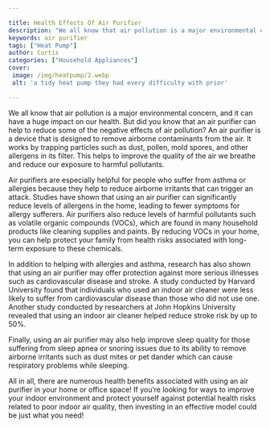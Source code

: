 ```yaml
---

title: Health Effects Of Air Purifier
description: "We all know that air pollution is a major environmental concern, and it can have a huge impact on our health. But did you know tha...get more detail"
keywords: air purifier
tags: ["Heat Pump"]
author: Curtis
categories: ["Household Appliances"]
cover: 
 image: /img/heatpump/2.webp
 alt: 'a tidy heat pump they had every difficulty with prior'

---
```


We all know that air pollution is a major environmental concern, and it can have a huge impact on our health. But did you know that an air purifier can help to reduce some of the negative effects of air pollution? An air purifier is a device that is designed to remove airborne contaminants from the air. It works by trapping particles such as dust, pollen, mold spores, and other allergens in its filter. This helps to improve the quality of the air we breathe and reduce our exposure to harmful pollutants. 

Air purifiers are especially helpful for people who suffer from asthma or allergies because they help to reduce airborne irritants that can trigger an attack. Studies have shown that using an air purifier can significantly reduce levels of allergens in the home, leading to fewer symptoms for allergy sufferers. Air purifiers also reduce levels of harmful pollutants such as volatile organic compounds (VOCs), which are found in many household products like cleaning supplies and paints. By reducing VOCs in your home, you can help protect your family from health risks associated with long-term exposure to these chemicals. 

In addition to helping with allergies and asthma, research has also shown that using an air purifier may offer protection against more serious illnesses such as cardiovascular disease and stroke. A study conducted by Harvard University found that individuals who used an indoor air cleaner were less likely to suffer from cardiovascular disease than those who did not use one. Another study conducted by researchers at John Hopkins University revealed that using an indoor air cleaner helped reduce stroke risk by up to 50%. 

Finally, using an air purifier may also help improve sleep quality for those suffering from sleep apnea or snoring issues due to its ability to remove airborne irritants such as dust mites or pet dander which can cause respiratory problems while sleeping. 

All in all, there are numerous health benefits associated with using an air purifier in your home or office space! If you’re looking for ways to improve your indoor environment and protect yourself against potential health risks related to poor indoor air quality, then investing in an effective model could be just what you need!
